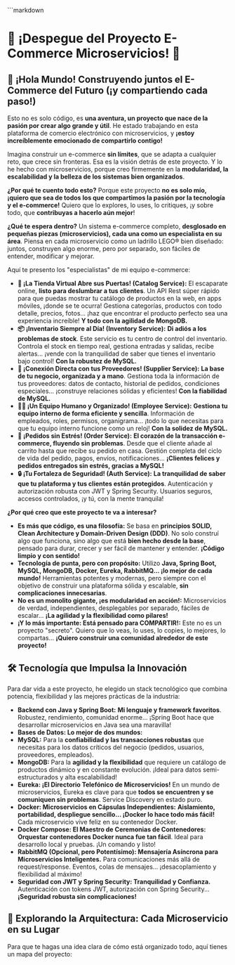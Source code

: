 \`\`\`markdown

# 🚀 ¡Despegue del Proyecto E-Commerce Microservicios! 🛒 

## 👋 ¡Hola Mundo!  Construyendo juntos el E-Commerce del Futuro (¡y compartiendo cada paso!)

Esto no es solo código, es **una aventura, un proyecto que nace de la pasión por crear algo grande y útil**.  He estado trabajando en esta plataforma de comercio electrónico con microservicios, y **¡estoy increíblemente emocionado de compartirlo contigo!**

Imagina construir un e-commerce **sin límites**, que se adapta a cualquier reto, que crece sin fronteras.  Esa es la visión detrás de este proyecto.  Y lo he hecho con microservicios, porque creo firmemente en la **modularidad, la escalabilidad y la belleza de los sistemas bien organizados**.

**¿Por qué te cuento todo esto?**  Porque este proyecto **no es solo mío, ¡quiero que sea de todos los que compartimos la pasión por la tecnología y el e-commerce!**  Quiero que lo explores, lo uses, lo critiques, ¡y sobre todo, que **contribuyas a hacerlo aún mejor**!

**¿Qué te espera dentro?**  Un sistema e-commerce completo, **desglosado en pequeñas piezas (microservicios), cada una como un especialista en su área**.  Piensa en cada microservicio como un ladrillo LEGO® bien diseñado:  juntos, construyen algo enorme, pero por separado, son fáciles de entender, modificar y mejorar.

Aquí te presento los "especialistas" de mi equipo e-commerce:

*   **🏬  ¡La Tienda Virtual Abre sus Puertas! (Catalog Service):**  El escaparate online, **listo para deslumbrar a tus clientes**.  Un API Rest súper rápido para que puedas mostrar tu catálogo de productos en la web, en apps móviles, ¡donde se te ocurra!  Gestiona categorías, productos con todo detalle, precios, fotos... ¡haz que encontrar el producto perfecto sea una experiencia increíble!  **Y todo con la agilidad de MongoDB.**
*   **📦 ¡Inventario Siempre al Día! (Inventory Service):**  **Di adiós a los problemas de stock**.  Este servicio es tu centro de control del inventario.  Controla el stock en tiempo real, gestiona entradas y salidas, recibe alertas... ¡vende con la tranquilidad de saber que tienes el inventario bajo control! **Con la robustez de MySQL.**
*   **🔗  ¡Conexión Directa con tus Proveedores! (Supplier Service):**  **La base de tu negocio, organizada y a mano**.  Gestiona toda la información de tus proveedores: datos de contacto, historial de pedidos, condiciones especiales...  ¡construye relaciones sólidas y eficientes!  **Con la fiabilidad de MySQL.**
*   **👨‍💼 ¡Un Equipo Humano y Organizado! (Employee Service):**  **Gestiona tu equipo interno de forma eficiente y sencilla**.  Información de empleados, roles, permisos, organigrama...  ¡todo lo que necesitas para que tu equipo interno funcione como un reloj!  **Con la solidez de MySQL.**
*   **🧾 ¡Pedidos sin Estrés! (Order Service):**  **El corazón de la transacción e-commerce, fluyendo sin problemas**.  Desde que el cliente añade al carrito hasta que recibe su pedido en casa.  Gestión completa del ciclo de vida del pedido, pagos, envíos, notificaciones...  **¡Clientes felices y pedidos entregados sin estrés, gracias a MySQL!**
*   **🔒  ¡Tu Fortaleza de Seguridad! (Auth Service):**  **La tranquilidad de saber que tu plataforma y tus clientes están protegidos**.  Autenticación y autorización robusta con JWT y Spring Security.  Usuarios seguros, accesos controlados, ¡y tú, con la mente tranquila!

**¿Por qué creo que este proyecto te va a interesar?**

*   **Es más que código, es una filosofía:**  Se basa en **principios SOLID, Clean Architecture y Domain-Driven Design (DDD)**.  No solo construí algo que funciona, sino algo que está **bien hecho desde la base**, pensado para durar, crecer y ser fácil de mantener y entender.  **¡Código limpio y con sentido!**
*   **Tecnología de punta, pero con propósito:**  Utilizo **Java, Spring Boot, MySQL, MongoDB, Docker, Eureka, RabbitMQ... ¡lo mejor de cada mundo!**  Herramientas potentes y modernas, pero siempre con el objetivo de construir una plataforma sólida y escalable, **sin complicaciones innecesarias**.
*   **No es un monolito gigante, ¡es modularidad en acción!:**  Microservicios de verdad, independientes, desplegables por separado, fáciles de escalar...  **¡La agilidad y la flexibilidad como pilares!**
*   **¡Y lo más importante:  Está pensado para COMPARTIR!:**  Este no es un proyecto "secreto".  Quiero que lo veas, lo uses, lo copies, lo mejores, lo compartas...  **¡Quiero construir una comunidad alrededor de este proyecto!**

## 🛠️  Tecnología que Impulsa la Innovación 

Para dar vida a este proyecto, he elegido un stack tecnológico que combina potencia, flexibilidad y las mejores prácticas de la industria:

*   **Backend con Java y Spring Boot:**  **Mi lenguaje y framework favoritos**.  Robustez, rendimiento, comunidad enorme...  ¡Spring Boot hace que desarrollar microservicios en Java sea una maravilla!
*   **Bases de Datos:  Lo mejor de dos mundos:**
  *   **MySQL:**  Para la **confiabilidad y las transacciones robustas** que necesitas para los datos críticos del negocio (pedidos, usuarios, proveedores, empleados).
  *   **MongoDB:**  Para la **agilidad y la flexibilidad** que requiere un catálogo de productos dinámico y en constante evolución.  ¡Ideal para datos semi-estructurados y alta escalabilidad!
*   **Eureka:  ¡El Directorio Telefónico de Microservicios!**  En un mundo de microservicios, Eureka es clave para que **todos se encuentren y se comuniquen sin problemas**.  Service Discovery en estado puro.
*   **Docker:  Microservicios en Cápsulas Independientes:**  **Aislamiento, portabilidad, despliegue sencillo... ¡Docker lo hace todo más fácil!**  Cada microservicio vive feliz en su contenedor Docker.
*   **Docker Compose:  El Maestro de Ceremonias de Contenedores:**  **Orquestar contenedores Docker nunca fue tan fácil**.  Ideal para desarrollo local y pruebas.  ¡Un comando y listo!
*   **RabbitMQ (Opcional, pero Potentísimo):  Mensajería Asíncrona para Microservicios Inteligentes.**  Para comunicaciones más allá de request/response.  Eventos, colas de mensajes...  ¡desacoplamiento y flexibilidad al máximo!
*   **Seguridad con JWT y Spring Security:  Tranquilidad y Confianza.**  Autenticación con tokens JWT,  autorización con Spring Security...  **¡Seguridad robusta sin complicaciones!**

## 📂  Explorando la Arquitectura: Cada Microservicio en su Lugar

Para que te hagas una idea clara de cómo está organizado todo, aquí tienes un mapa del proyecto: